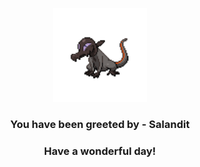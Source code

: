<p align="center">
    <img src="https://raw.githubusercontent.com/PokeAPI/sprites/master/sprites/pokemon/757.png" width="150" height="150">
</p>
<h3 align="center">You have been greeted by - <b>Salandit</b></h3>
<h3 align="center">Have a wonderful day!</h3>
